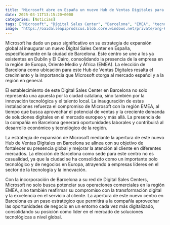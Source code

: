 ```yaml
---
title: "Microsoft abre en España un nuevo Hub de Ventas Digitales para EMEA"
date: 2025-03-11T13:15:20+0000
categories: [Noticias]
tags: ["Microsoft", "Digital Sales Center", "Barcelona", "EMEA", "tecnología", "innovación", "mercado europeo", "transformación digital."]
image: "https://oaidalleapiprodscus.blob.core.windows.net/private/org-HKmKxpuNw3Y88lm4EBrIPq0n/user-ZwiCXOggLL8ZNNKE2g7rXFmV/img-BB9eE8Cm77zq2wLSgJhptfOv.png?st=2025-03-11T12%3A15%3A20Z&se=2025-03-11T14%3A15%3A20Z&sp=r&sv=2024-08-04&sr=b&rscd=inline&rsct=image/png&skoid=d505667d-d6c1-4a0a-bac7-5c84a87759f8&sktid=a48cca56-e6da-484e-a814-9c849652bcb3&skt=2025-03-10T23%3A25%3A31Z&ske=2025-03-11T23%3A25%3A31Z&sks=b&skv=2024-08-04&sig=kgqJ3yucxDSIqlZNjyeCPpheuEy6rLBQKdyHyOPJMY8%3D"
---
```


Microsoft ha dado un paso significativo en su estrategia de expansión global al inaugurar un nuevo Digital Sales Center en España, específicamente en la ciudad de Barcelona. Este centro se une a los ya existentes en Dublín y El Cairo, consolidando la presencia de la empresa en la región de Europa, Oriente Medio y África (EMEA). La elección de Barcelona como ubicación para este Hub de Ventas Digitales resalta el crecimiento y la importancia que Microsoft otorga al mercado español y a la región en general.

El establecimiento de este Digital Sales Center en Barcelona no solo representa una apuesta por la ciudad catalana, sino también por la innovación tecnológica y el talento local. La inauguración de estas instalaciones refuerza el compromiso de Microsoft con la región EMEA, al tiempo que busca aprovechar el potencial de ventas y la creciente demanda de soluciones digitales en el mercado europeo y más allá. La presencia de la compañía en Barcelona generará oportunidades laborales y contribuirá al desarrollo económico y tecnológico de la región.

La estrategia de expansión de Microsoft mediante la apertura de este nuevo Hub de Ventas Digitales en Barcelona se alinea con su objetivo de fortalecer su presencia global y mejorar la atención al cliente en diferentes mercados. La elección de Barcelona como sede para este centro no es casualidad, ya que la ciudad se ha consolidado como un importante polo tecnológico y de negocios en Europa, atrayendo a empresas líderes en el sector de la tecnología y la innovación.

Con la incorporación de Barcelona a su red de Digital Sales Centers, Microsoft no solo busca potenciar sus operaciones comerciales en la región EMEA, sino también reafirmar su compromiso con la transformación digital y la excelencia en el servicio al cliente. La apertura de este nuevo centro en Barcelona es un paso estratégico que permitirá a la compañía aprovechar las oportunidades de negocio en un entorno cada vez más digitalizado, consolidando su posición como líder en el mercado de soluciones tecnológicas a nivel global.
    